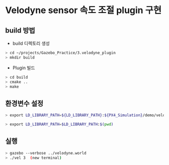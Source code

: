 # Velodyne sensor 속도 조절 plugin 구현

## build 방법 

- build 디렉토리 생성
```bash
> cd ~/projects/Gazebo_Practice/3.velodyne_plugin
> mkdir build 
```    
- Plugin 빌드
```bash
> cd build
> cmake ..
> make
```
## 환경변수 설정
```bash
> export LD_LIBRARY_PATH=${LD_LIBRARY_PATH}:${PX4_Simulation}/demo/velodyne_plugin/build

> export LD_LIBRARY_PATH=$LD_LIBRARY_PATH:$(pwd)
```
## 실행 
```bash
> gazebo --verbose ../velodyne.world
> ./vel 3  (new terminal)
```